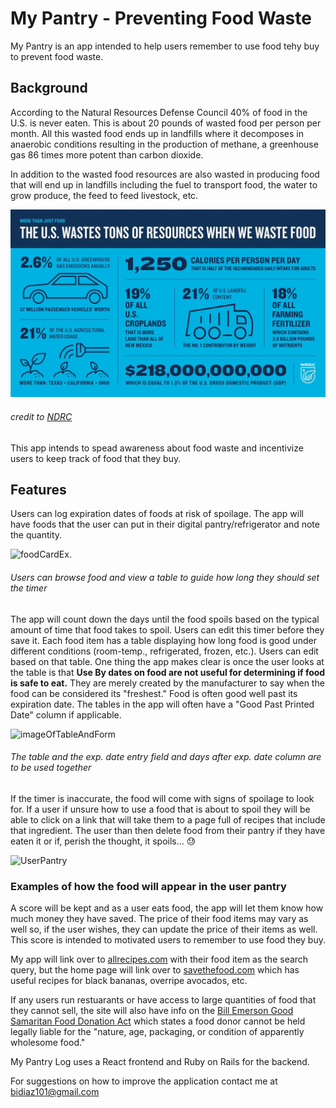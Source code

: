 # My Pantry - Preventing Food Waste

My Pantry is an app intended to help users remember to use food tehy buy to prevent food waste.

## Background
According to the Natural Resources Defense Council 40% of food in the U.S. is never eaten. This is about 20 pounds of wasted food per person per month. All this wasted food ends up in landfills where it decomposes in anaerobic conditions resulting in the production of methane, a greenhouse gas 86 times more potent than carbon dioxide.

In addition to the wasted food resources are also wasted in producing food that will end up in landfills including the fuel to transport food, the water to grow produce, the feed to feed livestock, etc. 

![Infographic](/wasted-2017-infographic.jpg)
###### credit to [NDRC](https://www.nrdc.org/)

This app intends to spead awareness about food waste and incentivize users to keep track of food that they buy.

## Features
Users can log expiration dates of foods at risk of spoilage. The app will have foods that the user can put in their digital pantry/refrigerator and note the quantity. 

![foodCardEx.](https://imgur.com/oIY4Kpu)
###### Users can browse food and view a table to guide how long they should set the timer

The app will count down the days until the food spoils based on the typical amount of time that food takes to spoil. 
Users can edit this timer before they save it. Each food item has a table displaying how long food is good under different conditions (room-temp., refrigerated, frozen, etc.). Users can edit based on that table. 
One thing the app makes clear is once the user looks at the table is that **Use By dates on food are not useful for determining if food is safe to eat.** They are merely created by the manufacturer to say when the food can be considered its "freshest." Food is often good well past its expiration date. The tables in the app will often have a "Good Past Printed Date" column if applicable.

![imageOfTableAndForm](https://imgur.com/pV6bok9)
###### The table and the exp. date entry field and days after exp. date column are to be used together

If the timer is inaccurate, the food will come with signs of spoilage to look for. If a user if 
unsure how to use a food that is about to spoil they will be able to click on a link 
that will take them to a page full of recipes that include that ingredient. The user than then delete food 
from their pantry if they have eaten it or if, perish the thought, it spoils... 😓

![UserPantry](https://imgur.com/qviDdBD)
### Examples of how the food will appear in the user pantry

A score will be kept and as a user eats food, the app will let them know how much money they have saved. 
The price of their food items may vary as well so, if the user wishes, they can update 
the price of their items as well. This score is intended to motivated users to remember to use food they buy.

My app will link over to [allrecipes.com](https://www.allrecipes.com/) with their food item as the search query, but the home page will link over to [savethefood.com](https://savethefood.com/) which has useful recipes for black bananas, overripe avocados, etc. 

If any users run restuarants or have access to large quantities of food that they cannot sell, the site will also have info on the [Bill Emerson Good Samaritan Food Donation Act](https://www.fns.usda.gov/tefap/information-bill-emerson-good-samaritan-food-act) which states a food donor cannot be held legally liable for the "nature, age, packaging, or condition of apparently wholesome food."

My Pantry Log uses a React frontend and Ruby on Rails for the backend.

For suggestions on how to improve the application contact me at bidiaz101@gmail.com

